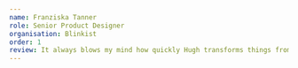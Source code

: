 ```yaml
---
name: Franziska Tanner
role: Senior Product Designer
organisation: Blinkist
order: 1
review: It always blows my mind how quickly Hugh transforms things from design to code whilst jogging the world 🥳
---
```

